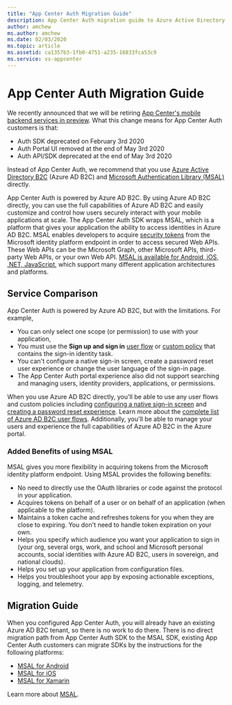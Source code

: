```yaml
---
title: "App Center Auth Migration Guide"
description: App Center Auth migration guide to Azure Active Directory B2C
author: amchew
ms.author: amchew
ms.date: 02/03/2020
ms.topic: article
ms.assetid: ca1357b3-1fb0-4751-a235-16833fca53c9
ms.service: vs-appcenter
---
```


# App Center Auth Migration Guide

We recently announced that we will be retiring [App Center's mobile backend services in preview](https://aka.ms/MBaaS-retirement-blog-post). What this change means for App Center Auth customers is that:

- Auth SDK deprecated on February 3rd 2020
- Auth Portal UI removed at the end of May 3rd 2020
- Auth API/SDK deprecated at the end of May 3rd 2020

Instead of App Center Auth, we recommend that you use [Azure Active Directory B2C](https://azure.microsoft.com/services/active-directory-b2c/) (Azure AD B2C) and [Microsoft Authentication Library (MSAL)](https://docs.microsoft.com/azure/active-directory/develop/msal-overview) directly.

App Center Auth is powered by Azure AD B2C. By using Azure AD B2C directly, you can use the full capabilities of Azure AD B2C and easily customize and control how users securely interact with your mobile applications at scale. The App Center Auth SDK wraps MSAL, which is a platform that gives your application the ability to access identities in Azure AD B2C. MSAL enables developers to acquire [security tokens](https://docs.microsoft.com/azure/active-directory/develop/developer-glossary#security-token) from the Microsoft identity platform endpoint in order to access secured Web APIs. These Web APIs can be the Microsoft Graph, other Microsoft APIs, third-party Web APIs, or your own Web API. [MSAL is available for Android, iOS, .NET, JavaScript](https://docs.microsoft.com/azure/active-directory/develop/msal-overview#languages-and-frameworks), which support many different application architectures and platforms.

## Service Comparison

App Center Auth is powered by Azure AD B2C, but with the limitations. For example, 
- You can only select one scope (or permission) to use with your application, 
- You must use the **Sign up and sign in** [user flow](https://docs.microsoft.com/azure/active-directory-b2c/active-directory-b2c-reference-policies#user-flow-versions) or [custom policy](https://docs.microsoft.com/azure/active-directory-b2c/active-directory-b2c-overview-custom) that contains the sign-in identity task.
- You can't configure a native sign-in screen, create a password reset user experience or change the user language of the sign-in page.
- The App Center Auth portal experience also did not support searching and managing users, identity providers, applications, or permissions.

When you use Azure AD B2C directly, you'll be able to use any user flows and custom policies including [configuring a native sign-in screen](https://docs.microsoft.com/azure/active-directory-b2c/configure-ropc?tabs=applications) and [creating a password reset experience](https://docs.microsoft.com/azure/active-directory-b2c/active-directory-b2c-reference-sspr). Learn more about the [complete list of Azure AD B2C user flows](https://docs.microsoft.com/azure/active-directory-b2c/user-flow-versions#v1). Additionally, you'll be able to manage your users and experience the full capabilities of Azure AD B2C in the Azure portal.

### Added Benefits of using MSAL

MSAL gives you more flexibility in acquiring tokens from the Microsoft identity platform endpoint. Using MSAL provides the following benefits:

- No need to directly use the OAuth libraries or code against the protocol in your application.
- Acquires tokens on behalf of a user or on behalf of an application (when applicable to the platform).
- Maintains a token cache and refreshes tokens for you when they are close to expiring. You don't need to handle token expiration on your own.
- Helps you specify which audience you want your application to sign in (your org, several orgs, work, and school and Microsoft personal accounts, social identities with Azure AD B2C, users in sovereign, and national clouds).
- Helps you set up your application from configuration files.
- Helps you troubleshoot your app by exposing actionable exceptions, logging, and telemetry.

## Migration Guide

When you configured App Center Auth, you will already have an existing Azure AD B2C tenant, so there is no work to do there. There is no direct migration path from App Center Auth SDK to the MSAL SDK, existing App Center Auth customers can migrate SDKs by the instructions for the following platforms:

- [MSAL for Android](https://github.com/AzureAD/microsoft-authentication-library-for-android)
- [MSAL for iOS](https://github.com/AzureAD/microsoft-authentication-library-for-objc)
- [MSAL for Xamarin](https://github.com/AzureAD/microsoft-authentication-library-for-dotnet)

Learn more about [MSAL](https://docs.microsoft.com/azure/active-directory/develop/msal-overview).
